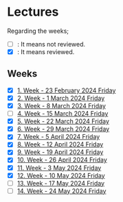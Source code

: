 # Lectures

Regarding the weeks;
- [ ] : It means not reviewed.
- [x] : It means reviewed.

## Weeks
- [x] [1. Week - 23 February 2024 Friday](01_23_02_2024.ipynb)
- [x] [2. Week - 1 March 2024 Friday](02_01_03_2024.ipynb)
- [x] [3. Week - 8 March 2024 Friday](03_08_03_2024.ipynb)
- [ ] [4. Week - 15 March 2024 Friday](04_15_03_2024.ipynb)
- [x] [5. Week - 22 March 2024 Friday](05_22_03_2024.ipynb)
- [x] [6. Week - 29 March 2024 Friday](06_29_03_2024.ipynb)
- [x] [7. Week - 5 April 2024 Friday](07_05_04_2024.ipynb)
- [x] [8. Week - 12 April 2024 Friday](08_12_04_2024.ipynb)
- [x] [9. Week - 19 April 2024 Friday](09_19_04_2024.ipynb)
- [x] [10. Week - 26 April 2024 Friday](10_26_04_2024.ipynb)
- [x] [11. Week - 3 May 2024 Friday](11_03_05_2024.ipynb)
- [x] [12. Week - 10 May 2024 Friday](12_10_05_2024.ipynb)
- [ ] [13. Week - 17 May 2024 Friday](13_17_05_2024.ipynb)
- [ ] [14. Week - 24 May 2024 Friday](14_24_05_2024.ipynb)

